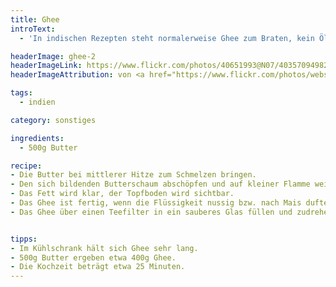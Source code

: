 ```yaml
---
title: Ghee
introText:
  - 'In indischen Rezepten steht normalerweise Ghee zum Braten, kein Öl. Als Ersatz wird oft Butterschmalz enpfohlen, was eine gute Empfehlung ist. In Asia-Läden kann man oft auch Ghee kaufen, aber ich fand meist den Duft dieser Produkte nicht besonders angenehm. Deshalb war ich froh, in einem Ayurveda-Kochkurs die Herstellung eigenen Ghees kennengelernt zu haben. Man braucht nur ein wenig Zeit.'

headerImage: ghee-2
headerImageLink: https://www.flickr.com/photos/40651993@N07/40357094982
headerImageAttribution: von <a href="https://www.flickr.com/photos/websterwebfoot/">Barry Dale Gilfry</a>

tags:
  - indien

category: sonstiges

ingredients:
  - 500g Butter

recipe:
- Die Butter bei mittlerer Hitze zum Schmelzen bringen.
- Den sich bildenden Butterschaum abschöpfen und auf kleiner Flamme weiter köcheln lassen, dabei weiter den Schaum abschöpfen.
- Das Fett wird klar, der Topfboden wird sichtbar.
- Das Ghee ist fertig, wenn die Flüssigkeit nussig bzw. nach Mais duftet.
- Das Ghee über einen Teefilter in ein sauberes Glas füllen und zudrehen.


tipps:
- Im Kühlschrank hält sich Ghee sehr lang.
- 500g Butter ergeben etwa 400g Ghee.
- Die Kochzeit beträgt etwa 25 Minuten.
---
```


